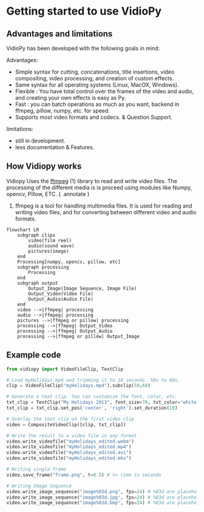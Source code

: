 # Getting started to use VidioPy

## Advantages and limitations

VidioPy has been developed with the following goals in mind:

Advantages:

- Simple syntax for cutting, concatenations, title insertions, video compositing, video processing, and creation of custom effects.
- Same syntax for all operating systems (Linux, MacOX, Windows).
- Flexible : You have total control over the frames of the video and audio, and creating your own effects is easy as Py.
- Fast : you can batch operations as much as you want, backend in ffmpeg, pillow, numpy, etc. for speed.
- Supports most video formats and codecs. & Question Support.

limitations:

- still in development.
- less documentation & Features.

## How Vidiopy works

Vidiopy Uses the [ffmpeg](https://www.ffmpeg.org/) (1) library to read and write video files. The processing of the different media is is proceed using modules like Numpy,  opencv, Pillow, ETC.
{ .annotate }

1. ffmpeg is a tool for handling multimedia files. It is used for reading and writing video files, and for converting between   different video and audio formats.

```mermaid
flowchart LR
    subgraph clips
        video(film reel)
        audio(sound wave)
        pictures(image)
    end
    Processing[numpy, opencv, pillow, etc]
    subgraph processing
        Processing
    end
    subgraph output
        Output_Image(Image Sequence, Image File)
        Output_Video(Video File)
        Output_Audio(Audio File)
    end
    video -->|ffmpeg| processing
    audio -->|ffmpeg| processing
    pictures -->|ffmpeg or pillow| processing
    processing -->|ffmpeg| Output_Video
    processing -->|ffmpeg| Output_Audio
    processing -->|ffmpeg or pillow| Output_Image
```

## Example code

```python linenums="1"
from vidiopy import VideoFileClip, TextClip

# Load myHolidays.mp4 and trimming it to 10 seconds. 50s to 60s.
clip = VideoFileClip("myHolidays.mp4").subclip(50,60)

# Generate a text clip. You can customize the font, color, etc.
txt_clip = TextClip("My Holidays 2013", font_size=70, txt_color='white', bg_color='gray', font=r'path/to/font.ttf')
txt_clip = txt_clip.set_pos('center', 'right').set_duration(10)

# Overlay the text clip on the first video clip
video = CompositeVideoClip([clip, txt_clip])

# Write the result to a video file in any format
video.write_videofile("myHolidays_edited.webm")
video.write_videofile("myHolidays_edited.mp4")
video.write_videofile("myHolidays_edited.avi")
video.write_videofile("myHolidays_edited.mkv")

# Writing single frame
video.save_frame("frame.png", t=0.5) # t= time in seconds

# Writing Image Sequence
video.write_image_sequence("image%03d.png", fps=24) # %03d are placeholders for the numbers 001, 002, 003, etc. fps = frames per second
video.write_image_sequence("image%03d.jpg", fps=24) # %03d are placeholders for the numbers 001, 002, 003, etc. fps = frames per second
video.write_image_sequence("image%03d.bmp", fps=24) # %03d are placeholders for the numbers 001, 002, 003, etc. fps = frames per second
```

